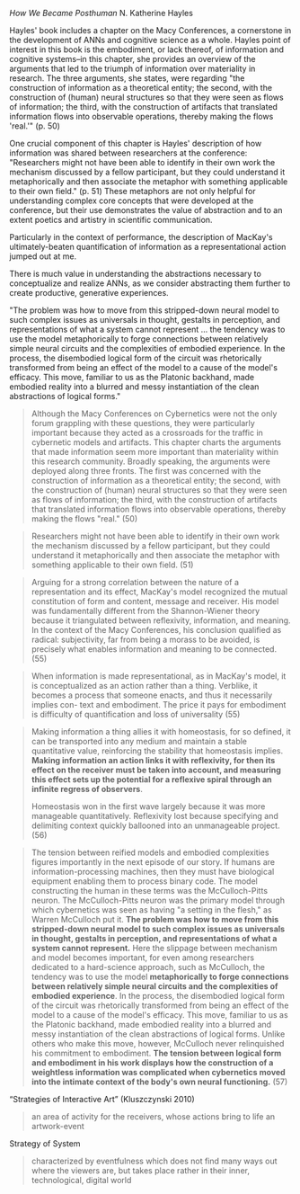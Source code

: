*How We Became Posthuman* N. Katherine Hayles

Hayles' book includes a chapter on the Macy Conferences, a cornerstone in the development of ANNs and cognitive science as a whole. Hayles point of interest in this book is the embodiment, or lack thereof, of information and cognitive systems–in this chapter, she provides an overview of the arguments that led to the triumph of information over materiality in research. The three arguments, she states, were regarding "the construction of information as a theoretical entity; the second, with the construction of (human) neural structures so that they were seen as flows of information; the third, with the construction of artifacts that translated information flows into observable operations, thereby making the flows 'real.'" (p. 50)

One crucial component of this chapter is Hayles' description of how information was shared between researchers at the conference: "Researchers might not have been able to identify in their own work the mechanism discussed by a fellow participant, but they could understand it metaphorically and then associate the metaphor with something applicable to their own field." (p. 51) These metaphors are not only helpful for understanding complex core concepts that were developed at the conference, but their use demonstrates the value of abstraction and to an extent poetics and artistry in scientific communication. 

Particularly in the context of performance, the description of MacKay's ultimately-beaten quantification of information as a representational action jumped out at me. 

There is much value in understanding the abstractions necessary to conceptualize and realize ANNs, as we consider abstracting them further to create productive, generative experiences. 

"The problem was how to move from this stripped-down neural model to such complex issues as universals in thought, gestalts in perception, and representations of what a system cannot represent ... the tendency was to use the model metaphorically to forge connections between relatively simple neural circuits and the complexities of embodied experience. In the process, the disembodied logical form of the circuit was rhetorically transformed from being an effect of the model to a cause of the model's efficacy. This move, familiar to us as the Platonic backhand, made embodied reality into a blurred and messy instantiation of the clean abstractions of logical forms."




> Although the Macy Conferences on Cybernetics were not the only forum grappling with these questions, they were particularly important because they acted as a crossroads for the traffic in cybernetic models and artifacts. This chapter charts the arguments that made information seem more important than materiality within this research community. Broadly speaking, the arguments were deployed along three fronts. The first was concerned with the construction of information as a theoretical entity; the second, with the construction of (human) neural structures so that they were seen as flows of information; the third, with the construction of artifacts that translated information flows into observable operations, thereby making the flows "real."
> (50)

> Researchers might not have been able to identify in their own work the mechanism discussed by a fellow participant, but they could understand it metaphorically and then associate the metaphor with something applicable to their own field.
> (51)

> Arguing for a strong correlation between the nature of a representation and its effect, MacKay's model recognized the mutual constitution of form and content, message and receiver. His model was fundamentally different from the Shannon-Wiener theory because it triangulated between reflexivity, information, and meaning. In the context of the Macy Conferences, his conclusion qualified as radical: subjectivity, far from being a morass to be avoided, is precisely what enables information and meaning to be connected.
> (55)

> When information is made representational, as in MacKay's model, it is conceptualized as an action rather than a thing. Verblike, it becomes a process that someone enacts, and thus it necessarily implies con- text and embodiment. The price it pays for embodiment is difficulty of quantification and loss of universality
> (55)

> Making information a thing allies it with homeostasis, for so defined, it can be transported into any medium and maintain a stable quantitative value, reinforcing the stability that homeostasis implies. **Making information an action links it with reflexivity, for then its effect on the receiver must be taken into account, and measuring this effect sets up the potential for a reflexive spiral through an infinite regress of observers**. 
> 
> Homeostasis won in the first wave largely because it was more manageable quantitatively. Reflexivity lost because specifying and delimiting context quickly ballooned into an unmanageable project. 
> (56)

> The tension between reified models and embodied complexities figures importantly in the next episode of our story. If humans are information-processing machines, then they must have biological equipment enabling them to process binary code. The model constructing the human in these terms was the McCulloch-Pitts neuron. The McCulloch-Pitts neuron was the primary model through which cybernetics was seen as having "a setting in the flesh," as Warren McCulloch put it. **The problem was how to move from this stripped-down neural model to such complex issues as universals in thought, gestalts in perception, and representations of what a system cannot represent.** Here the slippage between mechanism and model becomes important, for even among researchers dedicated to a hard-science approach, such as McCulloch, the tendency was to use the model **metaphorically to forge connections between relatively simple neural circuits and the complexities of embodied experience**. In the process, the disembodied logical form of the circuit was rhetorically transformed from being an effect of the model to a cause of the model's efficacy. This move, familiar to us as the Platonic backhand, made embodied reality into a blurred and messy instantiation of the clean abstractions of logical forms. Unlike others who make this move, however, McCulloch never relinquished his commitment to embodiment. **The tension between logical form and embodiment in his work displays how the construction of a weightless information was complicated when cybernetics moved into the intimate context of the body's own neural functioning.**
> (57)


“Strategies of Interactive Art” (Kluszczynski 2010)
>  an area of activity for the receivers, whose actions bring to life an artwork-event

Strategy of System
>  characterized by eventfulness which does not find many ways out where the viewers are, but takes place rather in their inner, technological, digital world